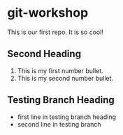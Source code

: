 # git-workshop
This is our first repo.
It is so cool!
## Second Heading
1. This is my first number bullet.
2. This is my second number bullet.
## Testing Branch Heading
- first line in testing branch heading
- second line in testing branch